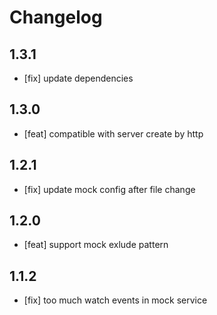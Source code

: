 # Changelog

## 1.3.1

- [fix] update dependencies

## 1.3.0

- [feat] compatible with server create by http

## 1.2.1

- [fix] update mock config after file change

## 1.2.0

- [feat] support mock exlude pattern

## 1.1.2

- [fix] too much watch events in mock service